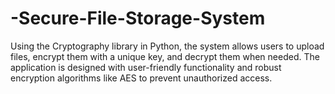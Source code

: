 # -Secure-File-Storage-System
Using the Cryptography library in Python, the system allows users to upload files, encrypt them with a unique key, and decrypt them when needed. The application is designed with user-friendly functionality and robust encryption algorithms like AES to prevent unauthorized access.
